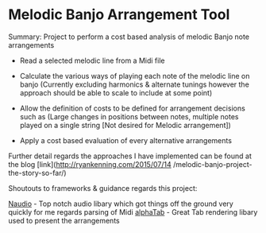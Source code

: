 Melodic Banjo Arrangement Tool
==============================

Summary: Project to perform a cost based analysis of melodic Banjo note arrangements


* Read a selected melodic line from a Midi file

* Calculate the various ways of playing each note of the melodic line on banjo (Currently excluding harmonics & alternate tunings 	however the approach should be able to scale to include at some point)

* Allow the definition of costs to be defined for arrangement decisions such as (Large changes in positions between notes, 			multiple notes played on a single string [Not desired for Melodic arrangement])

* Apply a cost based evaluation of every alternative arrangements

Further detail regards the approaches I have implemented can be found at the blog [link](http://ryankenning.com/2015/07/14
/melodic-banjo-project-the-story-so-far/)

Shoutouts to frameworks & guidance regards this project:

[Naudio](https://github.com/naudio/NAudio) - Top notch audio libary which got things off the ground very quickly for me regards parsing of Midi
[alphaTab](https://github.com/CoderLine/alphaTab) - Great Tab rendering libary used to present the arrangements
